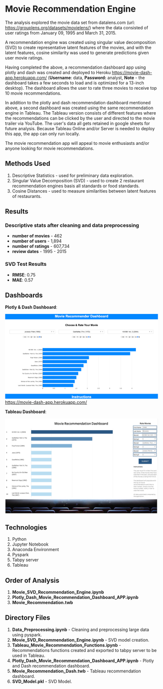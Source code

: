 # Movie Recommendation Engine

The analysis explored the movie data set from datalens.com (url: https://grouplens.org/datasets/movielens/) where the data consisted of user ratings from January 09, 1995 and March 31, 2015.

A recommendation engine was created using singular value decomposition (SVD) to create representative latent features of the movies, and with the latent features, cosine similarity was used to generate predictions given user movie ratings.

Having completed the above, a recommendation dashboard app using plotly and dash was created and deployed to Heroku https://movie-dash-app.herokuapp.com/ (**Username**: data, **Password:** analyst, **Note** - the dashboard takes a few seconds to load and is optimized for a 13-inch desktop). The dashboard allows the user to rate three movies to receive top 10 movie recommendations.

In addition to the plotly and dash recommendation dashboard mentioned above, a second dashboard was created using the same recommendation engine in Tableau. The Tableau version consists of different features where the recommendations can be clicked by the user and directed to the movie trailer via YouTube. The user's data all gets retained in google sheets for future analysis. Because Tableau Online and/or Server is needed to deploy this app, the app can only run locally.

The movie recommendation app will appeal to movie enthusiasts and/or anyone looking for movie recommendations.

## Methods Used

1) Descriptive Statistics - used for preliminary data exploration.
2) Singular Value Decomposition (SVD) - used to create 2 restaurant recommendation engines basis all standards or food standards.
3) Cosine Distances - used to measure similarities between latent features of restaurants.

## Results

### Descriptive stats after cleaning and data preprocessing

* **number of movies** - 462
* **number of users** - 1,894
* **number of ratings** - 607,734
* **review dates** - 1995 - 2015 

### SVD Test Results

* **RMSE**: 0.75
* **MAE**: 0.57

## Dashboards

**Plotly & Dash Dashboard**:

![](ReadMe_Images/Dash2.png)
https://movie-dash-app.herokuapp.com/

**Tableau Dashboard**:

![](ReadMe_Images/Dash1.png)

## Technologies 

1) Python 
2) Jupyter Notebook
3) Anaconda Environment
4) Pyspark
5) Tabpy server 
6) Tableau

## Order of Analysis

1) **Movie_SVD_Recommendation_Engine.ipynb**
2) **Plotly_Dash_Movie_Recommendation_Dashboard_APP.ipynb**
3) **Movie_Recommendation.twb**

## Directory Files

1) **Data_Preprocessing.ipynb** - Cleaning and preprocessing large data using pyspark.
2) **Movie_SVD_Recommendation_Engine.ipynb** - SVD model creation.
3) **Tableau_Movie_Recommendation_Functions.ipynb** - Recommendations functions created and exported to tabpy server to be used in Tableau.
4) **Plotly_Dash_Movie_Recommendation_Dashboard_APP.ipynb** - Plotly and Dash recommendation dashboard.
5) **Movie_Recommendation_Dash.twb** - Tableau recommendation dashboard.
6) **SVD_Model.pkl** - SVD Model.


